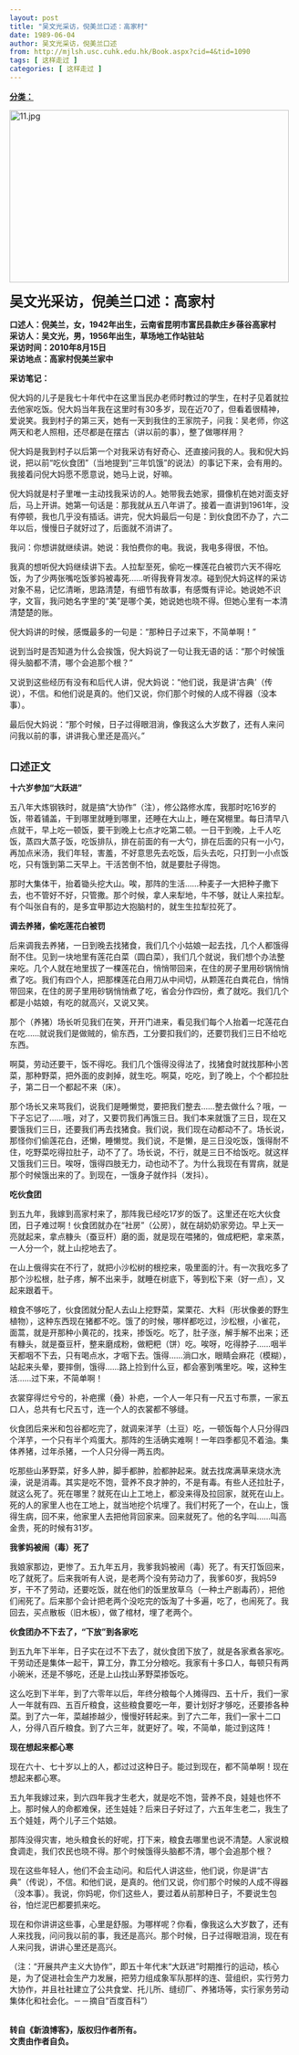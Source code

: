 ```yaml
---
layout: post
title: "吴文光采访，倪美兰口述：高家村"
date: 1989-06-04
author: 吴文光采访，倪美兰口述
from: http://mjlsh.usc.cuhk.edu.hk/Book.aspx?cid=4&tid=1090
tags: [ 这样走过 ]
categories: [ 这样走过 ]
---
```


<div style="margin: 15px 10px 10px 0px;">
 <div>
  <span id="ctl00_ContentPlaceHolder1_chapter1_SubjectLabel" style="font-weight:bold;text-decoration:underline;">
   分类：
  </span>
 </div>
 <p>
  <img align="top" alt="11.jpg" border="0" height="302" src="http://mjlsh.usc.cuhk.edu.hk/medias/contents/1090/11.jpg" width="490"/>
 </p>
 <p>
  <strong>
   <font size="5">
    吴文光采访，倪美兰口述：高家村
   </font>
  </strong>
 </p>
 <p>
  <strong>
   口述人：倪美兰，女，1942年出生，云南省昆明市富民县款庄乡蒣谷高家村
   <br/>
   采访人：吴文光，男，1956年出生，草场地工作站驻站
   <br/>
   采访时间：2010年8月15日
   <br/>
   采访地点：高家村倪美兰家中
  </strong>
 </p>
 <p>
  <strong>
   采访笔记：
  </strong>
 </p>
 <p>
  倪大妈的儿子是我七十年代中在这里当民办老师时教过的学生，在村子见着就拉去他家吃饭。倪大妈当年我在这里时有30多岁，现在近70了，但看着很精神，爱说笑。我到村子的第三天，她有一天到我住的王家院子，问我：吴老师，你这两天和老人照相，还尽都是在摆古（讲以前的事），整了做哪样用？
 </p>
 <p>
  倪大妈是我到村子以后第一个对我采访有好奇心、还直接问我的人。我和倪大妈说，把以前“吃伙食团”（当地提到“三年饥饿”的说法）的事记下来，会有用的。我接着问倪大妈愿不愿意说，她马上说，好嘛。
 </p>
 <p>
  倪大妈就是村子里唯一主动找我采访的人。她带我去她家，摄像机在她对面支好后，马上开讲。她第一句话是：那我就从五八年讲了。接着一直讲到1961年，没有停顿，我也几乎没有插话。讲完，倪大妈最后一句是：到伙食团不办了，六二年以后，慢慢日子就好过了，后面就不消讲了。
 </p>
 <p>
  我问：你想讲就继续讲。她说：我怕费你的电。我说，我电多得很，不怕。
 </p>
 <p>
  我真的想听倪大妈继续讲下去。人拉犁至死，偷吃一棵莲花白被罚六天不得吃饭，为了少两张嘴吃饭爹妈被毒死……听得我脊背发凉。碰到倪大妈这样的采访对象不易，记忆清晰，思路清楚，有细节有故事，有感慨有评论。她说她不识字，文盲，我问她名字里的“美”是哪个美，她说她也晓不得。但她心里有一本清清楚楚的账。
 </p>
 <p>
  倪大妈讲的时候，感慨最多的一句是：“那种日子过来下，不简单啊！”
 </p>
 <p>
  说到当时是否知道为什么会挨饿，倪大妈说了一句让我无语的话：“那个时候饿得头脑都不清，哪个会追那个根？”
 </p>
 <p>
  又说到这些经历有没有和后代人讲，倪大妈说：“他们说，我是讲‘古典’（传说），不信。和他们说是真的。他们又说，你们那个时候的人成不得器（没本事）。
 </p>
 <p>
  最后倪大妈说：“那个时候，日子过得眼泪淌，像我这么大岁数了，还有人来问问我以前的事，讲讲我心里还是高兴。”
 </p>
 <p>
  <br/>
  <strong>
   <font size="4">
    口述正文
   </font>
  </strong>
 </p>
 <p>
  <strong>
   十六岁参加“大跃进”
  </strong>
 </p>
 <p>
  五八年大炼钢铁时，就是搞“大协作”（注），修公路修水库，我那时吃16岁的饭，带着铺盖，干到哪里就睡到哪里，还睡在大山上，睡在窝棚里。每日清早八点就干，早上吃一顿饭，要干到晚上七点才吃第二顿。一日干到晚，上千人吃饭，蒸四大蒸子饭，吃饭排队，排在前面的有一大勺，排在后面的只有一小勺，再加点米汤，我们年轻，害羞，不好意思先去吃饭，后头去吃，只打到一小点饭吃，只有饿到第二天早上。干活苦倒不怕，就是要肚子得饱。
 </p>
 <p>
  那时大集体干，抬着锄头挖大山。唉，那阵的生活……种麦子一大把种子撒下去，也不管好不好，只管撒。那个时候，拿人来犁地，牛不够，就让人来拉犁。有个叫张自有的，是多宜甲那边大抱脑村的，就生生拉犁拉死了。
 </p>
 <p>
  <strong>
   调去养猪，偷吃莲花白被罚
  </strong>
 </p>
 <p>
  后来调我去养猪，一日到晚去找猪食，我们几个小姑娘一起去找，几个人都饿得耐不住。见到一块地里有莲花白菜（圆白菜），我们几个就说，我们想个办法整来吃。几个人就在地里拔了一棵莲花白，悄悄带回来，在住的房子里用砂锅悄悄煮了吃。我们有四个人，把那棵莲花白用刀从中间切，从颗莲花白粪花白，悄悄带回来，在住的房子里用砂锅悄悄煮了吃，省会分作四份，煮了就吃。我们几个都是小姑娘，有吃的就高兴，又说又笑。
 </p>
 <p>
  那个（养猪）场长听见我们在笑，开开门进来，看见我们每个人抬着一坨莲花白在吃……就说我们是做贼的，偷东西，工分要扣我们的，还要罚我们三日不给吃东西。
 </p>
 <p>
  啊莫，劳动还要干，饭不得吃。我们几个饿得没得法了，找猪食时就找那种小苦菜，那种野菜，把外面的皮剥掉，就生吃。啊莫，吃吃，到了晚上，个个都拉肚子，第二日一个都起不来（床）。
 </p>
 <p>
  那个场长又来骂我们，说我们是睡懒觉，要把我们整去……整去做什么？哦，一下子忘记了……哦，对了，又要罚我们再饿三日。我们本来就饿了三日，现在又要饿我们三日，还要我们再去找猪食。我们说，我们现在动都动不了。场长说，那怪你们偷莲花白，还懒，睡懒觉。我们说，不是懒，是三日没吃饭，饿得耐不住，吃野菜吃得拉肚子，动不了了。场长说，不行，就是三日不给饭吃。就这样又饿我们三日。唉呀，饿得四肢无力，动也动不了。为什么我现在有胃病，就是那个时候饿出来的了。到现在，一饿身子就作抖（发抖）。
 </p>
 <p>
  <strong>
   吃伙食团
  </strong>
 </p>
 <p>
  到五九年，我嫁到高家村来了，那阵我已经吃17岁的饭了。这里还在吃大伙食团，日子难过啊！伙食团就办在“社房”（公房），就在胡奶奶家旁边。早上天一亮就起来，拿点糠头（蚕豆杆）磨的面，就是现在喂猪的，做成粑粑，拿来蒸，一人分一个，就上山挖地去了。
 </p>
 <p>
  在山上俄得实在不行了，就把小沙松树的根挖来，吸里面的汁。有一次我吃多了那个沙松根，肚子疼，解不出来手，就睡在树底下，等到松下来（好一点），又起来跟着干。
 </p>
 <p>
  粮食不够吃了，伙食团就分配人去山上挖野菜，棠栗花、大料（形状像姜的野生植物），这种东西现在猪都不吃。饿了的时候，哪样都吃过，沙松根，小雀花，面蒿，就是开那种小黄花的，找来，掺饭吃。吃了，肚子涨，解手解不出来；还有糠头，就是蚕豆杆，整来磨成粉，做粑粑（饼）吃。唉呀，吃得脖子……咽半天都咽不下去，只有喝点水，才咽下去。饿得……淌口水，眼睛会麻花（模糊），站起来头晕，要摔倒，饿得……路上捡到什么豆，都会塞到嘴里吃。唉，这种生活……过下来，不简单啊！
 </p>
 <p>
  衣裳穿得烂兮兮的，补疤摞（叠）补疤，一个人一年只有一尺五寸布票，一家五口人，总共有七尺五寸，连一个人的衣裳都不够缝。
 </p>
 <p>
  伙食团后来米和包谷都吃完了，就调来洋芋（土豆）吃，一顿饭每个人只分得四个洋芋，一个只有半个鸡蛋大。那阵的生活确实难啊！一年四季都见不着油。集体养猪，过年杀猪，一个人只分得一两五肉。
 </p>
 <p>
  吃那些山茅野菜，好多人肿，脚手都肿，脸都肿起来。就去找席满草来烧水洗澡，说是消毒。其实是吃不饱，营养不良才肿的，不是有毒。有些人还拉肚子，就这么死了。死在哪里？就死在山上工地上，都没来得及拉回家，就死在山上。死的人的家里人也在工地上，就当地挖个坑埋了。我们村死了一个，在山上，饿得生病，回不来，他家里人去把他背回家来。回来就死了。他的名字叫……叫高金贵，死的时候有31岁。
 </p>
 <p>
  <strong>
   我爹妈被闹（毒）死了
  </strong>
 </p>
 <p>
  我娘家那边，更惨了。五九年五月，我爹我妈被闹（毒）死了。有天打饭回来，吃了就死了。后来我听有人说，是老两个没有劳动力了，我爹60岁，我妈59岁，干不了劳动，还要吃饭，就在他们的饭里放草乌（一种土产剧毒药），把他们闹死了。后来那个会计把老两个没吃完的饭淘了十多遍，吃了，也闹死了。我回去，买点散板（旧木板），做了棺材，埋了老两个。
 </p>
 <p>
  <strong>
   伙食团办不下去了，“下放”到各家吃
  </strong>
 </p>
 <p>
  到五九年下半年，日子实在过不下去了，就伙食团下放了，就是各家煮各家吃。干劳动还是集体一起干，算工分，靠工分分粮吃。我家有十多口人，每顿只有两小碗米，还是不够吃，还是上山找山茅野菜掺饭吃。
 </p>
 <p>
  这么吃到下半年，到了六零年以后，年终分粮每个人摊得四、五十斤，我们一家人一年就有四、五百斤粮食，这些粮食要吃一年，要计划好才够吃，还要掺各种菜。到了六一年，菜越掺越少，慢慢好转起来。到了六二年，我们一家十二口人，分得八百斤粮食。到了六三年，就更好了。唉，不简单，能过到这阵！
 </p>
 <p>
  <strong>
   现在想起来都心寒
  </strong>
 </p>
 <p>
  现在六十、七十岁以上的人，都过过这种日子。能过到现在，都不简单啊！现在想起来都心寒。
 </p>
 <p>
  五九年我嫁过来，到六四年我才生老大，就是吃不饱，营养不良，娃娃也怀不上。那时候人的命都难保，还生娃娃？后来日子好过了，六五年生老二，我生了五个娃娃，两个儿子三个姑娘。
 </p>
 <p>
  那阵没得灾害，地头粮食长的好呢，打下来，粮食去哪里也说不清楚。人家说粮食调走，我们农民也晓不得。那个时候饿得头脑都不清，哪个会追那个根？
 </p>
 <p>
  现在这些年轻人，他们不会主动问。和后代人讲这些，他们说，你是讲“古典”（传说），不信。和他们说，是真的。他们又说，你们那个时候的人成不得器（没本事）。我说，你妈呢，你们这些人，要过着从前那种日子，不要说生包谷，怕烂泥巴都要抓来吃。
 </p>
 <p>
  现在和你讲讲这些事，心里是舒服。为哪样呢？你看，像我这么大岁数了，还有人来找我，问问我以前的事，我还是高兴。那个时候，日子过得眼泪淌，现在有人来问我，讲讲心里还是高兴。
 </p>
 <p>
  （注：“开展共产主义大协作”，即五十年代末“大跃进”时期推行的运动，核心是，为了促进社会生产力发展，把劳力组成象军队那样的连、营组织，实行劳力大协作，并且社社建立了公共食堂、托儿所、缝纫厂、养猪场等，实行家务劳动集体化和社会化。－－摘自“百度百科”）
 </p>
 <p>
  <br/>
  <strong>
   转自《新浪博客》，版权归作者所有。
   <br/>
   文责由作者自负。
  </strong>
 </p>
</div>

